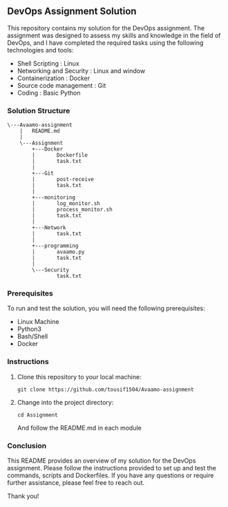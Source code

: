 ## DevOps Assignment Solution

This repository contains my solution for the DevOps assignment. The assignment was designed to assess my skills and knowledge in the field of DevOps, and I have completed the required tasks using the following technologies and tools:

- Shell Scripting : Linux
- Networking and Security : Linux and window
- Containerization : Docker
- Source code management : Git
- Coding : Basic Python

### Solution Structure
```
\---Avaamo-assignment
    |   README.md
    |
    \---Assignment
        +---Docker
        |       Dockerfile
        |       task.txt
        |       
        +---Git
        |       post-receive
        |       task.txt
        |
        +---monitoring
        |       log_monitor.sh
        |       process_monitor.sh
        |       task.txt
        |
        +---Network
        |       task.txt
        |
        +---programming
        |       avaamo.py
        |       task.txt
        |
        \---Security
                task.txt
```

### Prerequisites

To run and test the solution, you will need the following prerequisites:

- Linux Machine
- Python3
- Bash/Shell
- Docker

### Instructions

1. Clone this repository to your local machine:

   ```
   git clone https://github.com/tousif1504/Avaamo-assignment
   ```

2. Change into the project directory:

   ```
   cd Assignment
   ```
   And follow the README.md in each module
   
### Conclusion

This README provides an overview of my solution for the DevOps assignment. Please follow the instructions provided to set up and test the commands, scripts and Dockerfiles. If you have any questions or require further assistance, please feel free to reach out.

Thank you!

